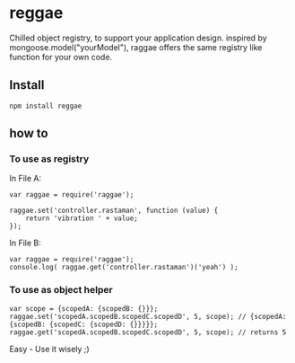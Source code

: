 reggae
======

Chilled object registry, to support your application design.
inspired by mongoose.model("yourModel"), raggae offers the same registry like function for your own code.

## Install ##
    npm install reggae

## how to ##
### To use as registry ###

In File A:

    var raggae = require('raggae');

    raggae.set('controller.rastaman', function (value) {
        return 'vibration ' + value;
    });


In File B:

    var raggae = require('raggae');
    console.log( raggae.get('controller.rastaman')('yeah') );



### To use as object helper ###

    var scope = {scopedA: {scopedB: {}}};
    raggae.set('scopedA.scopedB.scopedC.scopedD', 5, scope); // {scopedA: {scopedB: {scopedC: {scopedD: {}}}}};
    raggae.get('scopedA.scopedB.scopedC.scopedD', 5, scope); // returns 5


Easy - Use it wisely ;)
